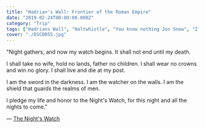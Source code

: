 ```yaml
---
title: "Hadrian's Wall: Frontier of the Roman Empire"
date: "2019-02-24T00:00:00.000Z"
category: "Trip"
tags: ["Hadrians Wall", "Haltwhistle", "You know nothing Jon Snow", "Ils sont fous ces Romains"]
cover: "./DSC0055.jpg"
---
```


"Night gathers, and now my watch begins.
It shall not end until my death.

I shall take no wife, hold no lands, father no children.
I shall wear no crowns and win no glory. I shall live and die at my post.

I am the sword in the darkness.
I am the watcher on the walls.
I am the shield that guards the realms of men.

I pledge my life and honor to the Night's Watch, for this night and all the nights to come."

― [The Night's Watch](https://gameofthrones.fandom.com/wiki/Night%27s_Watch)
